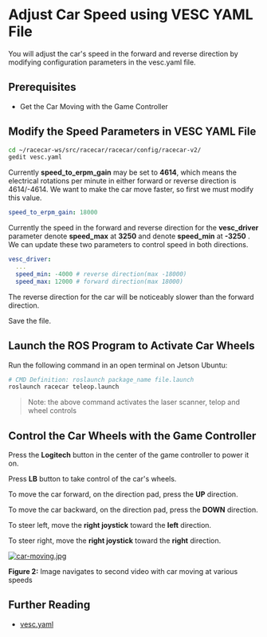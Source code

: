 # Adjust Car Speed using VESC YAML File

You will adjust the car's speed in the forward and reverse direction by modifying
configuration parameters in the vesc.yaml file.

## Prerequisites

- Get the Car Moving with the Game Controller

## Modify the Speed Parameters in VESC YAML File

~~~bash
cd ~/racecar-ws/src/racecar/racecar/config/racecar-v2/
gedit vesc.yaml
~~~

Currently **speed_to_erpm_gain** may be set to **4614**, which means the
electrical rotations per minute in either forward or reverse direction is
4614/-4614. We want to make the car move faster, so first we must modify this
value.

~~~yaml
speed_to_erpm_gain: 18000
~~~

Currently the speed in the forward and reverse direction for the **vesc_driver**
parameter denote **speed_max** at **3250** and denote **speed_min** at **-3250**
. We can update these two parameters to control speed in both directions.

~~~yaml
vesc_driver:
  ...
  speed_min: -4000 # reverse direction(max -18000)
  speed_max: 12000 # forward direction(max 18000)
~~~

The reverse direction for the car will be noticeably slower than the forward
direction.

Save the file.

## Launch the ROS Program to Activate Car Wheels

Run the following command in an open terminal on Jetson Ubuntu:

~~~bash
# CMD Definition: roslaunch package_name file.launch
roslaunch racecar teleop.launch
~~~

> Note: the above command activates the laser scanner, telop and wheel controls

## Control the Car Wheels with the Game Controller

Press the **Logitech** button in the center of the game controller to power it on.

Press **LB** button to take control of the car's wheels.

To move the car forward, on the direction pad, press the **UP** direction.

To move the car backward, on the direction pad, press the **DOWN** direction.

To steer left, move the **right joystick** toward the **left** direction.

To steer right, move the **right joystick** toward the **right** direction.

[![car-moving.jpg](../images/car-moving.jpg)](https://www.youtube.com/watch?v=SD1wBIz1uDU&feature=youtu.be)

**Figure 2:** Image navigates to second video with car moving at various speeds

## Further Reading

- [vesc.yaml](https://github.com/mit-racecar/racecar/blob/master/racecar/config/racecar-v2/vesc.yaml)

